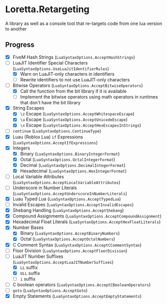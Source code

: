 # Loretta.Retargeting
A library as well as a console tool that re-targets code from one lua version to another

## Progress

- [x] FiveM Hash Strings (`LuaSyntaxOptions.AcceptHashStrings`)
- [ ] LuaJIT Identifier Special Characters (`LuaSyntaxOptions.UseLuaJitIdentifierRules`)
    - [x] Warn on LuaJIT-only characters in identifiers
    - [ ] Rewrite identifiers to not use LuaJIT-only characters
- [ ] Bitwise Operators (`LuaSyntaxOptions.AcceptBitwiseOperators`)
    - [x] Call the function from the bit library if it is available
    - [ ] Implement the bitwise operators using math operators in runtimes that don't have the bit library
- [x] String Escapes
    - [x] `\z` Escape (`LuaSyntaxOptions.AcceptWhitespaceEscape`)
    - [x] `\u` Escape (`LuaSyntaxOptions.AcceptUnicodeEscape`)
    - [x] `\x` Escape (`LuaSyntaxOptions.AcceptHexEscapesInStrings`)
- [ ] `continue` (`LuaSyntaxOptions.ContinueType`)
- [x] Luau (Roblox Lua) `if` Expressions (`LuaSyntaxOptions.AcceptIfExpressions`)
- [x] Integers
    - [x] Binary (`LuaSyntaxOptions.BinaryIntegerFormat`)
    - [x] Octal (`LuaSyntaxOptions.OctalIntegerFormat`)
    - [x] Decimal (`LuaSyntaxOptions.DecimalIntegerFormat`)
    - [x] Hexadecimal (`LuaSyntaxOptions.HexIntegerFormat`)
- [ ] Local Variable Attributes (`LuaSyntaxOptions.AcceptLocalVariableAttributes`)
- [ ] Underscore in Number Literals (`LuaSyntaxOptions.AcceptUnderscoreInNumberLiterals`)
- [x] Luau Typed Lua (`LuaSyntaxOptions.AcceptTypedLua`)
- [ ] Invalid Escapes (`LuaSyntaxOptions.AcceptInvalidEscapes`)
- [x] Shebang Handling (`LuaSyntaxOptions.AcceptShebang`)
- [x] Compound Assignments (`LuaSyntaxOptions.AcceptCompoundAssignment`)
- [x] Hexadecimal Float Literals (`LuaSyntaxOptions.AcceptHexFloatLiterals`)
- [x] Number Bases
    - [x] Binary (`LuaSyntaxOptions.AcceptBinaryNumbers`)
    - [x] Octal (`LuaSyntaxOptions.AcceptOctalNumbers`)
- [x] C Comment Syntax (`LuaSyntaxOptions.AcceptCCommentSyntax`)
- [ ] Floor Division (`LuaSyntaxOptions.AcceptFloorDivision`)
- [ ] LuaJIT Number Suffixes (`LuaSyntaxOptions.AcceptLuaJITNumberSuffixes`)
    - [x] `LL` suffix
    - [x] `ULL` suffix
    - [ ] `i` suffix
- [ ] C boolean operators (`LuaSyntaxOptions.AcceptCBooleanOperators`)
- [ ] `goto` (`LuaSyntaxOptions.AcceptGoto`)
- [x] Empty Statements (`LuaSyntaxOptions.AcceptEmptyStatements`)